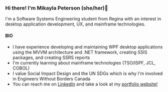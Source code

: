 ### Hi there! I'm Mikayla Peterson (she/her)👋

I'm a Software Systems Engineering student from Regina with an interest in desktop application development, UX, and mainframe technologies.

#### BIO

* I have experience developing and maintaining WPF desktop applications using the MVVM architecture and .NET framework, creating SSIS packages, and creating SSRS reports
* I'm currently learning about mainframe technologies (TSO/ISPF, JCL, COBOL)
* I value Social Impact Design and the UN SDGs which is why I'm involved in Engineers Without Borders Canada
* You can reach me on [LinkedIn](https://www.linkedin.com/in/mikayla-peterson-1029b31ab/) and take a look at my [portfolio website!](https://mikaylapeterson.github.io)
